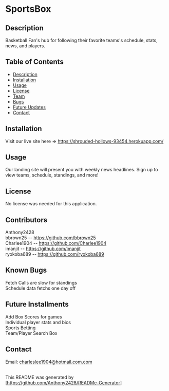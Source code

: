 # SportsBox

## Description
Basketball Fan's hub for following their favorite teams's schedule, stats, news, and players. <br />

## Table of Contents
- [Description](#description)
- [Installation](#installation)
- [Usage](#usage)
- [License](#license)
- [Team](#contributors)
- [Bugs](#known-bugs)
- [Future Updates](#future-installments)
- [Contact](#contact) <br />

## Installation
Visit our live site here => https://shrouded-hollows-93454.herokuapp.com/ <br />

## Usage
Our landing site will present you with weekly news headlines. Sign up to view teams, schedule, standings, and more! <br />

## License
No license was needed for this application. <br /> 

## Contributors
Anthony2428 <br /> 
bbrown25 -- https://github.com/bbrown25 <br />
Charlee1904 -- https://github.com/Charlee1904 <br />
imanjit -- https://github.com/imanjit <br />
ryokoba689 -- https://github.com/ryokoba689 <br />

## Known Bugs
Fetch Calls are slow for standings<br />
Schedule data fetchs one day off<br />

## Future Installments
Add Box Scores for games<br />
Individual player stats and bios<br />
Sports Betting<br />
Team/Player Search Box<br />

## Contact 
Email: charleslee1904@hotmail.com.com<br /><br />

This README was generated by [https://github.com/Anthony2428/READMe-Generator]
